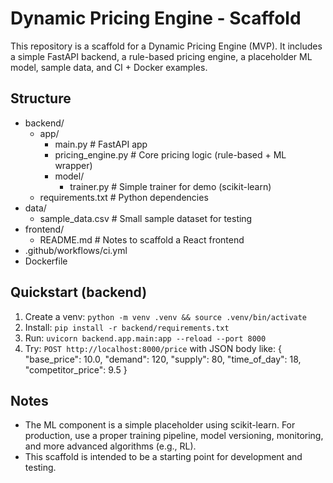 # Dynamic Pricing Engine - Scaffold

This repository is a scaffold for a Dynamic Pricing Engine (MVP).
It includes a simple FastAPI backend, a rule-based pricing engine, a placeholder ML model, sample data,
and CI + Docker examples.

## Structure
- backend/
  - app/
    - main.py            # FastAPI app
    - pricing_engine.py  # Core pricing logic (rule-based + ML wrapper)
    - model/
      - trainer.py      # Simple trainer for demo (scikit-learn)
  - requirements.txt    # Python dependencies
- data/
  - sample_data.csv     # Small sample dataset for testing
- frontend/
  - README.md           # Notes to scaffold a React frontend
- .github/workflows/ci.yml
- Dockerfile

## Quickstart (backend)
1. Create a venv: `python -m venv .venv && source .venv/bin/activate`
2. Install: `pip install -r backend/requirements.txt`
3. Run: `uvicorn backend.app.main:app --reload --port 8000`
4. Try: `POST http://localhost:8000/price` with JSON body like:
   {
     "base_price": 10.0,
     "demand": 120,
     "supply": 80,
     "time_of_day": 18,
     "competitor_price": 9.5
   }

## Notes
- The ML component is a simple placeholder using scikit-learn. For production, use a
  proper training pipeline, model versioning, monitoring, and more advanced algorithms (e.g., RL).
- This scaffold is intended to be a starting point for development and testing.
